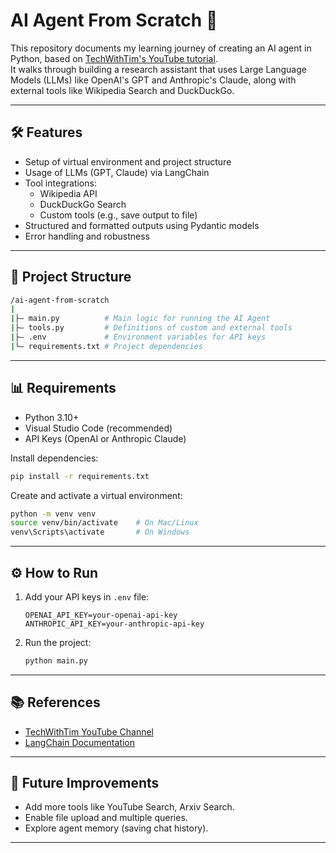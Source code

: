 # AI Agent From Scratch 🚀

This repository documents my learning journey of creating an AI agent in Python, based on [TechWithTim's YouTube tutorial](https://www.youtube.com/@TechWithTim).  
It walks through building a research assistant that uses Large Language Models (LLMs) like OpenAI's GPT and Anthropic's Claude, along with external tools like Wikipedia Search and DuckDuckGo.

---

## 🛠 Features

- Setup of virtual environment and project structure
- Usage of LLMs (GPT, Claude) via LangChain
- Tool integrations:
  - Wikipedia API
  - DuckDuckGo Search
  - Custom tools (e.g., save output to file)
- Structured and formatted outputs using Pydantic models
- Error handling and robustness

---

## 📂 Project Structure

```bash
/ai-agent-from-scratch
|
|├— main.py          # Main logic for running the AI Agent
|├— tools.py         # Definitions of custom and external tools
|├— .env             # Environment variables for API keys
|└— requirements.txt # Project dependencies
```

---

## 📊 Requirements

- Python 3.10+
- Visual Studio Code (recommended)
- API Keys (OpenAI or Anthropic Claude)

Install dependencies:
```bash
pip install -r requirements.txt
```

Create and activate a virtual environment:
```bash
python -m venv venv
source venv/bin/activate    # On Mac/Linux
venv\Scripts\activate       # On Windows
```

---

## ⚙️ How to Run

1. Add your API keys in `.env` file:
   ```text
   OPENAI_API_KEY=your-openai-api-key
   ANTHROPIC_API_KEY=your-anthropic-api-key
   ```
2. Run the project:
   ```bash
   python main.py
   ```

---

## 📚 References

- [TechWithTim YouTube Channel](https://www.youtube.com/@TechWithTim)
- [LangChain Documentation](https://docs.langchain.dev/)

---

## 🌟 Future Improvements

- Add more tools like YouTube Search, Arxiv Search.
- Enable file upload and multiple queries.
- Explore agent memory (saving chat history).

---
